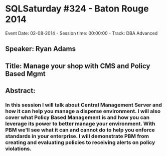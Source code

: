 # SQLSaturday #324 - Baton Rouge 2014
Event Date: 02-08-2014 - Session time: 00:00:00 - Track: DBA Advanced
## Speaker: Ryan Adams
## Title: Manage your shop with CMS and Policy Based Mgmt
## Abstract:
### In this session I will talk about Central Management Server and how it can help you manage a disperse environment.  I will also cover what Policy Based Management is and how you can leverage its power to better manage your environment.  With PBM we'll see what it can and cannot do to help you enforce standards in your enterprise.  I will demonstrate PBM from creating and evaluating policies to receiving alerts on policy violations.
